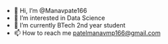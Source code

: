 - 👋 Hi, I’m @Manavpate166
- 👀 I’m interested in Data Science 
- 🌱 I’m currently BTech 2nd year student
- 📫 How to reach me patelmanavmp166@gmail.com

<!---
Manavpate166/Manavpate166 is a ✨ special ✨ repository because its `README.md` (this file) appears on your GitHub profile.
You can click the Preview link to take a look at your changes.
--->
